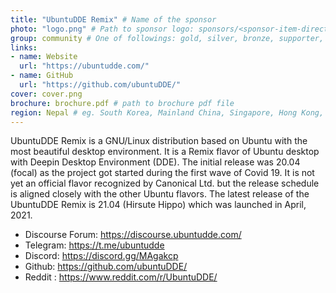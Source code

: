 ```yaml
---
title: "UbuntuDDE Remix" # Name of the sponsor
photo: "logo.png" # Path to sponsor logo: sponsors/<sponsor-item-directory>/logo.png
group: community # One of followings: gold, silver, bronze, supporter, infra, record, videoi18n, swag, partner
links:
- name: Website
  url: "https://ubuntudde.com/"
- name: GitHub
  url: "https://github.com/ubuntuDDE/"
cover: cover.png
brochure: brochure.pdf # path to brochure pdf file
region: Nepal # eg. South Korea, Mainland China, Singapore, Hong Kong, Taiwan ...
---
```


UbuntuDDE Remix is a GNU/Linux distribution based on Ubuntu with the most beautiful desktop environment. It is a Remix flavor of Ubuntu desktop with Deepin Desktop Environment (DDE).
The initial release was 20.04 (focal) as the project got started during the first wave of Covid 19. It is not yet an official flavor recognized by Canonical Ltd. but the release schedule is aligned closely with the other Ubuntu flavors. The latest release of the UbuntuDDE Remix is 21.04 (Hirsute Hippo) which was launched in April, 2021.

- Discourse Forum: https://discourse.ubuntudde.com/
- Telegram: https://t.me/ubuntudde
- Discord: https://discord.gg/MAgakcp
- Github: https://github.com/ubuntuDDE/
- Reddit : https://www.reddit.com/r/UbuntuDDE/